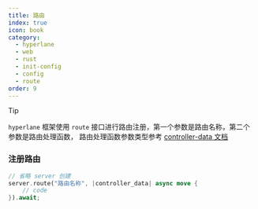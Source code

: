 ```yaml
---
title: 路由
index: true
icon: book
category:
  - hyperlane
  - web
  - rust
  - init-config
  - config
  - route
order: 9
---
```


<Share colorful />

> [!tip]
>
> `hyperlane` 框架使用 `route` 接口进行路由注册，第一个参数是路由名称，第二个参数是路由处理函数，
> 路由处理函数参数类型参考 [controller-data 文档](../type/controller-data.md)

### 注册路由

```rust
// 省略 server 创建
server.route("路由名称", |controller_data| async move {
    // code
}).await;
```

<Bottom />
